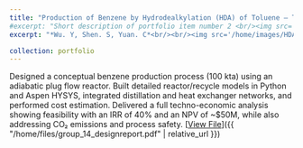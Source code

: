 ```yaml
---
title: "Production of Benzene by Hydrodealkylation (HDA) of Toluene – Techno-Economic Design"
#excerpt: "Short description of portfolio item number 2 <br/><img src='/images/500x300.png'>"                                                  
excerpt: "*Wu. Y, Shen. S, Yuan. C*<br/><br/><img src='/home/images/HDA.png' style='width:650px; height:auto;'><br/<br/>Designed a conceptual benzene production process (100 kta) using an adiabatic plug flow reactor. Built detailed reactor/recycle models in Python and Aspen HYSYS, integrated distillation and heat exchanger networks, and performed cost estimation. Delivered a full techno-economic analysis showing feasibility with an IRR of 40% and an NPV of ~$50M, while also addressing CO₂ emissions and process safety."

collection: portfolio
---
```


Designed a conceptual benzene production process (100 kta) using an adiabatic plug flow reactor. Built detailed reactor/recycle models in Python and Aspen HYSYS, integrated distillation and heat exchanger networks, and performed cost estimation. Delivered a full techno-economic analysis showing feasibility with an IRR of 40% and an NPV of ~$50M, while also addressing CO₂ emissions and process safety.
[<u>View File</u>]({{ "/home/files/group_14_designreport.pdf" | relative_url }})